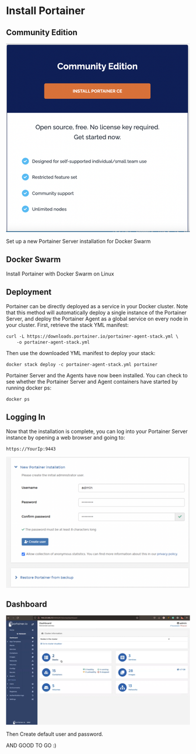 # Install Portainer

## Community Edition 
![alt text](https://github.com/anjanpaul/Portainer-ECR/blob/main/Output/Screenshot%202022-02-10%20at%2011.11.37%20AM.png)

Set up a new Portainer Server installation for Docker Swarm

## Docker Swarm
Install Portainer with Docker Swarm on Linux

## Deployment
Portainer can be directly deployed as a service in your Docker cluster. Note that this method will automatically deploy a single instance of the Portainer Server, and deploy the Portainer Agent as a global service on every node in your cluster.
First, retrieve the stack YML manifest:

```
curl -L https://downloads.portainer.io/portainer-agent-stack.yml \
    -o portainer-agent-stack.yml
```
Then use the downloaded YML manifest to deploy your stack:

```
docker stack deploy -c portainer-agent-stack.yml portainer

```

Portainer Server and the Agents have now been installed. You can check to see whether the Portainer Server and Agent containers have started by running docker ps:

```
docker ps

```

## Logging In

Now that the installation is complete, you can log into your Portainer Server instance by opening a web browser and going to:

```
https://YourIp:9443

```
![alt text](https://github.com/anjanpaul/Portainer-ECR/blob/main/Output/Screenshot%202022-02-10%20at%2011.27.41%20AM.png)

## Dashboard

![alt text](https://github.com/anjanpaul/Portainer-ECR/blob/main/Output/Dashboard.png)

Then Create default user and password. 

AND GOOD TO GO :)